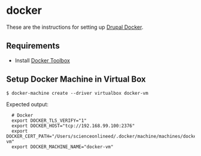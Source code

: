 # docker

These are the instructions for setting up [Drupal Docker](https://hub.docker.com/_/drupal/).

## Requirements

- Install [Docker Toolbox](https://www.docker.com/products/docker-toolbox)

## Setup Docker Machine in Virtual Box

`$ docker-machine create --driver virtualbox docker-vm`

Expected output:

```
  # Docker
  export DOCKER_TLS_VERIFY="1"
  export DOCKER_HOST="tcp://192.168.99.100:2376"
  export DOCKER_CERT_PATH="/Users/scienceonlineed/.docker/machine/machines/docker-vm"
  export DOCKER_MACHINE_NAME="docker-vm"
```

